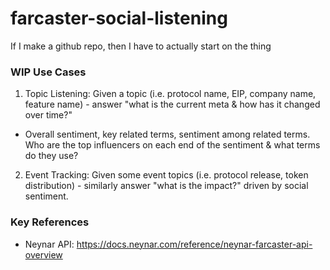 # farcaster-social-listening
If I make a github repo, then I have to actually start on the thing

### WIP Use Cases
1. Topic Listening: Given a topic (i.e. protocol name, EIP, company name, feature name) - answer "what is the current meta & how has it changed over time?"
 - Overall sentiment, key related terms, sentiment among related terms. Who are the top influencers on each end of the sentiment & what terms do they use?
2. Event Tracking: Given some event topics (i.e. protocol release, token distribution) - similarly answer "what is the impact?" driven by social sentiment.

### Key References
- Neynar API: https://docs.neynar.com/reference/neynar-farcaster-api-overview
